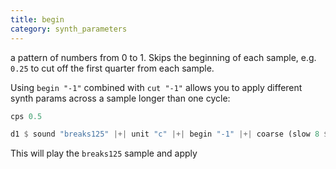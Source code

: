 ```yaml
---
title: begin
category: synth_parameters
---
```

a pattern of numbers from 0 to 1. Skips the beginning of each sample, e.g. `0.25` to cut off the first quarter from each sample.

Using `begin "-1"` combined with `cut "-1"` allows you to apply different synth params across a sample longer than one cycle:

```haskell
cps 0.5

d1 $ sound "breaks125" |+| unit "c" |+| begin "-1" |+| coarse (slow 8 $ "1 2 4 8 16 32 64 128")
```

This will play the `breaks125` sample and apply